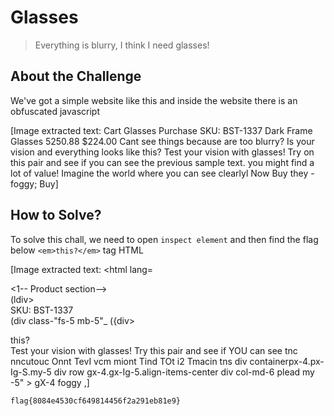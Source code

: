 # Glasses
> Everything is blurry, I think I need glasses!

## About the Challenge
We've got a simple website like this and inside the website there is an obfuscated javascript


[Image extracted text: Cart
Glasses
Purchase
SKU: BST-1337
Dark Frame Glasses
5250.88 $224.00
Cant see things because
are too blurry? Is your vision
and
everything looks like this?
Test your vision with glasses! Try on this pair and see if you can see the
previous sample text.
you might find a lot of value! Imagine the world
where you can see
clearlyl
Now
Buy
they -
foggy;
Buy]


## How to Solve?
To solve this chall, we need to open `inspect element` and then find the flag below `<em>this?</em>` tag HTML


[Image extracted text: <html lang=
<head>
<lhead>
<body>
<! -- Navigation-
{nav
class=
navbar
navbar
expand-lg navbar-light bg-light">
<lnav>
<1-- Product
section-->
<section class="py-5"
(div class_"container pX-4 pX-lg-5
(div
class=
roul
gX-lg-5 align-items-center
<div
class=
col-md-6" >
(ldiv>
<div class=
col-md-6
(div class=" small
mb-1">SKU: BST-1337</div>
<hl
class-"display-5
fij-bolder
~Dark Frame
Glasses</hl>
(div class-"fs-5 mb-5"_
({div>
<p class="lead"-
Can't
see things because they are
too blurry?
your vision
and
everything looks like
<em>this?</em>
<span style=
color:
transparent;text-shadou:
Spx rgba(0,0,8,8.89);text
decoration:
line-through;
flagKR8084e4530cf649814456f2a291eb81e97_
<ispan>
<br>
Test
your vision with glasses!
Try
this pair
and
see if YOU
can see
tnc
nncutouc
Onnt
TevI
vcm
miont
Tind
TOt
i2
Tmacin
tns
div containerpx-4.px-Ig-S.my-5
div row gx-4.gx-Ig-5.align-items-center
div col-md-6
plead
my -5" >
gX-4
foggy ,]


```
flag{8084e4530cf649814456f2a291eb81e9}
```